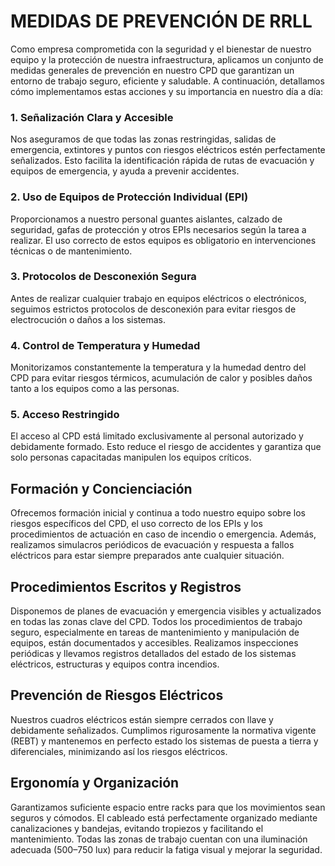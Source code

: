 # MEDIDAS DE PREVENCIÓN DE RRLL

Como empresa comprometida con la seguridad y el bienestar de nuestro equipo y la protección de nuestra infraestructura, aplicamos un conjunto de medidas generales de prevención en nuestro CPD que garantizan un entorno de trabajo seguro, eficiente y saludable. A continuación, detallamos cómo implementamos estas acciones y su importancia en nuestro día a día:

### 1. Señalización Clara y Accesible

Nos aseguramos de que todas las zonas restringidas, salidas de emergencia, extintores y puntos con riesgos eléctricos estén perfectamente señalizados. Esto facilita la identificación rápida de rutas de evacuación y equipos de emergencia, y ayuda a prevenir accidentes.

### 2. Uso de Equipos de Protección Individual (EPI)
Proporcionamos a nuestro personal guantes aislantes, calzado de seguridad, gafas de protección y otros EPIs necesarios según la tarea a realizar. El uso correcto de estos equipos es obligatorio en intervenciones técnicas o de mantenimiento.

### 3. Protocolos de Desconexión Segura
Antes de realizar cualquier trabajo en equipos eléctricos o electrónicos, seguimos estrictos protocolos de desconexión para evitar riesgos de electrocución o daños a los sistemas.

### 4. Control de Temperatura y Humedad
Monitorizamos constantemente la temperatura y la humedad dentro del CPD para evitar riesgos térmicos, acumulación de calor y posibles daños tanto a los equipos como a las personas.

### 5. Acceso Restringido
El acceso al CPD está limitado exclusivamente al personal autorizado y debidamente formado. Esto reduce el riesgo de accidentes y garantiza que solo personas capacitadas manipulen los equipos críticos.

## Formación y Concienciación

Ofrecemos formación inicial y continua a todo nuestro equipo sobre los riesgos específicos del CPD, el uso correcto de los EPIs y los procedimientos de actuación en caso de incendio o emergencia. Además, realizamos simulacros periódicos de evacuación y respuesta a fallos eléctricos para estar siempre preparados ante cualquier situación.

## Procedimientos Escritos y Registros

Disponemos de planes de evacuación y emergencia visibles y actualizados en todas las zonas clave del CPD. Todos los procedimientos de trabajo seguro, especialmente en tareas de mantenimiento y manipulación de equipos, están documentados y accesibles. Realizamos inspecciones periódicas y llevamos registros detallados del estado de los sistemas eléctricos, estructuras y equipos contra incendios.

## Prevención de Riesgos Eléctricos

Nuestros cuadros eléctricos están siempre cerrados con llave y debidamente señalizados. Cumplimos rigurosamente la normativa vigente (REBT) y mantenemos en perfecto estado los sistemas de puesta a tierra y diferenciales, minimizando así los riesgos eléctricos.

## Ergonomía y Organización

Garantizamos suficiente espacio entre racks para que los movimientos sean seguros y cómodos. El cableado está perfectamente organizado mediante canalizaciones y bandejas, evitando tropiezos y facilitando el mantenimiento. Todas las zonas de trabajo cuentan con una iluminación adecuada (500–750 lux) para reducir la fatiga visual y mejorar la seguridad.



